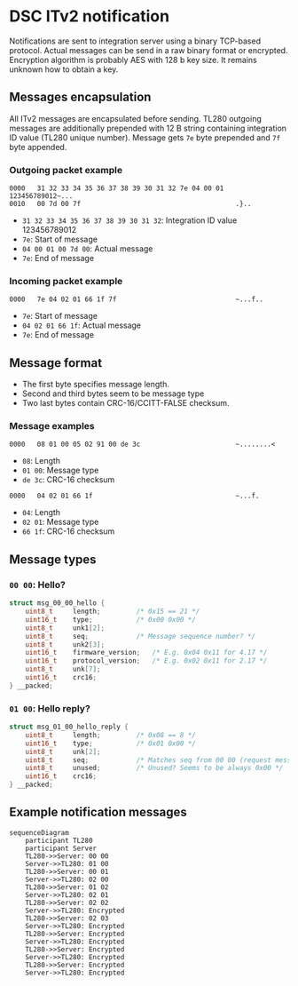 # DSC ITv2 notification

Notifications are sent to integration server using a binary TCP-based protocol.
Actual messages can be send in a raw binary format or encrypted.
Encryption algorithm is probably AES with 128 b key size.
It remains unknown how to obtain a key.

## Messages encapsulation

All ITv2 messages are encapsulated before sending.
TL280 outgoing messages are additionally prepended with 12 B string containing integration ID value (TL280 unique number).
Message gets `7e` byte prepended and `7f` byte appended.

### Outgoing packet example

```
0000   31 32 33 34 35 36 37 38 39 30 31 32 7e 04 00 01   123456789012~...
0010   00 7d 00 7f                                       .}..
```

* `31 32 33 34 35 36 37 38 39 30 31 32`: Integration ID value 123456789012
* `7e`: Start of message
* `04 00 01 00 7d 00`: Actual message
* `7e`: End of message

### Incoming packet example

```
0000   7e 04 02 01 66 1f 7f                              ~...f..
```

* `7e`: Start of message
* `04 02 01 66 1f`: Actual message
* `7e`: End of message

## Message format

* The first byte specifies message length.
* Second and third bytes seem to be message type
* Two last bytes contain CRC-16/CCITT-FALSE checksum.

### Message examples

```
0000   08 01 00 05 02 91 00 de 3c                        ~........<
```

* `08`: Length
* `01 00`: Message type
* `de 3c`: CRC-16 checksum

```
0000   04 02 01 66 1f                                    ~...f.
```

* `04`: Length
* `02 01`: Message type
* `66 1f`: CRC-16 checksum

## Message types

### `00 00`: Hello?

```c
struct msg_00_00_hello {
	uint8_t		length;			/* 0x15 == 21 */
	uint16_t	type;			/* 0x00 0x00 */
	uint8_t		unk1[2];
	uint8_t		seq;			/* Message sequence number? */
	uint8_t		unk2[3];
	uint16_t	firmware_version;	/* E.g. 0x04 0x11 for 4.17 */
	uint16_t	protocol_version;	/* E.g. 0x02 0x11 for 2.17 */
	uint8_t		unk[7];
	uint16_t	crc16;
} __packed;
```

### `01 00`: Hello reply?

```c
struct msg_01_00_hello_reply {
	uint8_t		length;			/* 0x08 == 8 */
	uint16_t	type;			/* 0x01 0x00 */
	uint8_t		unk[2];
	uint8_t		seq;			/* Matches seq from 00 00 (request message sequence number?) */
	uint8_t		unused;			/* Unused? Seems to be always 0x00 */
	uint16_t	crc16;
} __packed;
```

## Example notification messages

```mermaid
sequenceDiagram
    participant TL280
    participant Server
    TL280->>Server: 00 00
    Server->>TL280: 01 00
    TL280->>Server: 00 01
    Server->>TL280: 02 00
    TL280->>Server: 01 02
    Server->>TL280: 02 01
    TL280->>Server: 02 02
    Server->>TL280: Encrypted
    TL280->>Server: 02 03
    Server->>TL280: Encrypted
    TL280->>Server: Encrypted
    Server->>TL280: Encrypted
    TL280->>Server: Encrypted
    Server->>TL280: Encrypted
    TL280->>Server: Encrypted
    Server->>TL280: Encrypted
```

